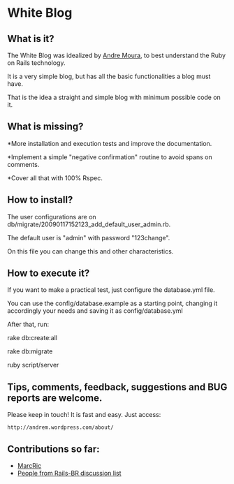 # White Blog

## What is it?

The White Blog was idealized by [Andre Moura][am], to best understand the Ruby on Rails technology.

It is a very simple blog, but has all the basic functionalities a blog must have.

That is the idea a straight and simple blog with minimum possible code on it.

## What is missing?

*More installation and execution tests and improve the documentation.

*Implement a simple "negative confirmation" routine to avoid spans on comments.

*Cover all that with 100% Rspec.

## How to install?

The user configurations are on  db/migrate/20090117152123_add_default_user_admin.rb.

The default user is "admin" with password "123change". 

On this file you can change this and other characteristics.

## How to execute it?

If you want to make a practical test, just configure the database.yml file.

You can use the config/database.example as a starting point, changing it accordingly your needs and saving it as config/database.yml

After that, run:

rake db:create:all

rake db:migrate

ruby script/server

## Tips, comments, feedback, suggestions and BUG reports are welcome.

Please keep in touch! It is fast and easy. Just access:

    http://andrem.wordpress.com/about/

## Contributions so far:

* [MarcRic][mr]
* [People from Rails-BR discussion list][rbr]


[am]: http://andrem.wordpress.com/
[mr]: http://www.marcric.com/
[rbr]: http://groups.google.com/group/rails-br?hl=pt-BR
